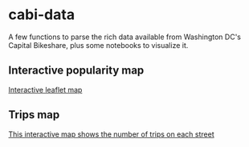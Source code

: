# cabi-data
 A few functions to parse the rich data available from Washington DC's Capital Bikeshare, plus some notebooks to visualize it. 


## Interactive popularity map

[Interactive leaflet map](https://mlinds.github.io/cabi-data/leafletmap.html)

## Trips map

[This interactive map shows the number of trips on each street](https://mlinds.github.io/cabi-data/outputs/route_popularity_webmap/index.html)

